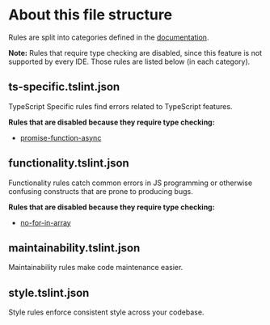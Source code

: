 # About this file structure

Rules are split into categories defined in the [documentation][tslint rules].

**Note:** Rules that require type checking are disabled,
since this feature is not supported by every IDE.
Those rules are listed below (in each category).

[tslint rules]: https://palantir.github.io/tslint/rules/


## ts-specific.tslint.json

TypeScript Specific rules find errors related to TypeScript features.

**Rules that are disabled because they require type checking:**

- [promise-function-async](https://palantir.github.io/tslint/rules/promise-function-async/)

## functionality.tslint.json

Functionality rules catch common errors in JS programming or otherwise
confusing constructs that are prone to producing bugs.

**Rules that are disabled because they require type checking:**

- [no-for-in-array](https://palantir.github.io/tslint/rules/no-for-in-array/)

## maintainability.tslint.json

Maintainability rules make code maintenance easier.

## style.tslint.json

Style rules enforce consistent style across your codebase.
